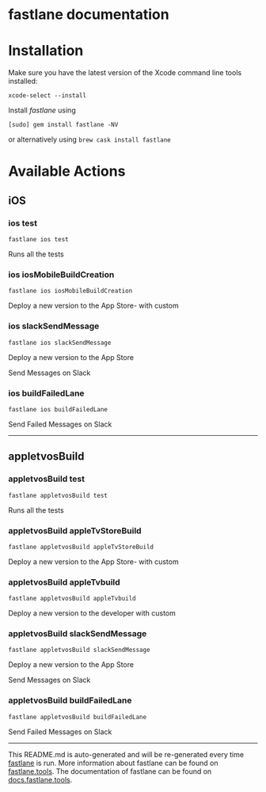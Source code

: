 fastlane documentation
================
# Installation

Make sure you have the latest version of the Xcode command line tools installed:

```
xcode-select --install
```

Install _fastlane_ using
```
[sudo] gem install fastlane -NV
```
or alternatively using `brew cask install fastlane`

# Available Actions
## iOS
### ios test
```
fastlane ios test
```
Runs all the tests
### ios iosMobileBuildCreation
```
fastlane ios iosMobileBuildCreation
```
Deploy a new version to the App Store- with custom
### ios slackSendMessage
```
fastlane ios slackSendMessage
```
Deploy a new version to the App Store

Send Messages on Slack
### ios buildFailedLane
```
fastlane ios buildFailedLane
```
Send Failed Messages on Slack

----

## appletvosBuild
### appletvosBuild test
```
fastlane appletvosBuild test
```
Runs all the tests
### appletvosBuild appleTvStoreBuild
```
fastlane appletvosBuild appleTvStoreBuild
```
Deploy a new version to the App Store- with custom
### appletvosBuild appleTvbuild
```
fastlane appletvosBuild appleTvbuild
```
Deploy a new version to the developer with custom
### appletvosBuild slackSendMessage
```
fastlane appletvosBuild slackSendMessage
```
Deploy a new version to the App Store

Send Messages on Slack
### appletvosBuild buildFailedLane
```
fastlane appletvosBuild buildFailedLane
```
Send Failed Messages on Slack

----

This README.md is auto-generated and will be re-generated every time [fastlane](https://fastlane.tools) is run.
More information about fastlane can be found on [fastlane.tools](https://fastlane.tools).
The documentation of fastlane can be found on [docs.fastlane.tools](https://docs.fastlane.tools).
